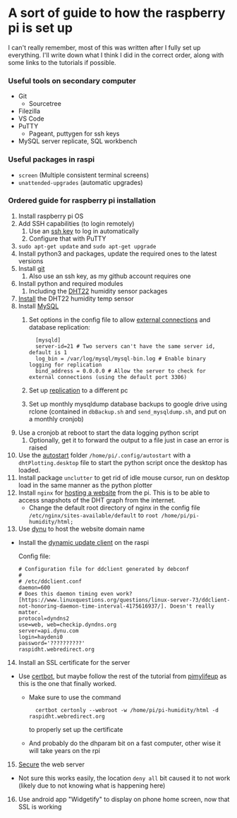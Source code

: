 
# A sort of guide to how the raspberry pi is set up
I can't really remember, most of this was written after I fully set up everything. I'll write down what I think I did in the correct order, along with some links to the tutorials if possible.

### Useful tools on secondary computer
- Git
  - Sourcetree
- Filezilla
- VS Code
- PuTTY
  - Pageant, puttygen for ssh keys
- MySQL server replicate, SQL workbench

### Useful packages in raspi
- ```screen``` (Multiple consistent terminal screens)
- ```unattended-upgrades``` (automatic upgrades)

### Ordered guide for raspberry pi installation
1. Install raspberry pi OS
2. Add SSH capabilities (to login remotely)
   1. Use an [ssh key](https://pimylifeup.com/raspberry-pi-ssh-keys/) to log in automatically
   2. Configure that with PuTTY
3. ```sudo apt-get update``` and ```sudo apt-get upgrade```
4. Install python3 and packages, update the required ones to the latest versions
5. Install [git](https://projects.raspberrypi.org/en/projects/getting-started-with-git)
   1. Also use an ssh key, as my github account requires one
6. Install python and required modules
   1. Including the [DHT22](https://pimylifeup.com/raspberry-pi-humidity-sensor-dht22/) humidity sensor packages
7. [Install](https://pimylifeup.com/raspberry-pi-humidity-sensor-dht22/) the DHT22 humidity temp sensor 
8. Install [MySQL](https://pimylifeup.com/raspberry-pi-mysql/)
   1. Set options in the config file to allow [external connections](https://howtoraspberrypi.com/enable-mysql-remote-connection-raspberry-pi/) and database replication: 

            [mysqld]
            server-id=21 # Two servers can't have the same server id, default is 1
            log_bin = /var/log/mysql/mysql-bin.log # Enable binary logging for replication
            bind_address = 0.0.0.0 # Allow the server to check for external connections (using the default port 3306)
    1. Set up [replication](https://www.digitalocean.com/community/tutorials/how-to-set-up-replication-in-mysql) to a different pc
    2. Set up monthly mysqldump database backups to google drive using rclone (contained in ```dbBackup.sh``` and ```send_mysqldump.sh```, and put on a monthly cronjob)
9. Use a cronjob at reboot to start the data logging python script
   1. Optionally, get it to forward the output to a file just in case an error is raised
10. Use the [autostart](https://learn.sparkfun.com/tutorials/how-to-run-a-raspberry-pi-program-on-startup/method-2-autostart) folder ```/home/pi/.config/autostart``` with a ```dhtPlotting.desktop``` file to start the python script once the desktop has loaded.
11. Install package ```unclutter``` to get rid of idle mouse cursor, run on desktop load in the same manner as the python plotter
12. Install ```nginx``` for [hosting a website](https://pimylifeup.com/raspberry-pi-nginx/) from the pi. This is to be able to access snapshots of the DHT graph from the internet.
    - Change the default root directory of nginx in the config file ```/etc/nginx/sites-available/default``` to ```root /home/pi/pi-humidity/html;```
13. Use [dynu](https://www.dynu.com/en-US/ControlPanel/DDNS) to host the website domain name
   - Install the [dynamic update client](https://www.dynu.com/DynamicDNS/IPUpdateClient/DDClient) on the raspi

      Config file:

         # Configuration file for ddclient generated by debconf
         #
         # /etc/ddclient.conf
         daemon=600 
         # Does this daemon timing even work? [https://www.linuxquestions.org/questions/linux-server-73/ddclient-not-honoring-daemon-time-interval-4175616937/]. Doesn't really matter.
         protocol=dyndns2
         use=web, web=checkip.dyndns.org
         server=api.dynu.com
         login=haydeni0
         password='??????????'
         raspidht.webredirect.org
14. Install an SSL certificate for the server
  - Use [certbot](https://certbot.eff.org/lets-encrypt/otherpip-nginx), but maybe follow the rest of the tutorial from [pimylifeup](https://pimylifeup.com/raspberry-pi-ssl-lets-encrypt/) as this is the one that finally worked.
    - Make sure to use the command

            certbot certonly --webroot -w /home/pi/pi-humidity/html -d raspidht.webredirect.org
      to properly set up the certificate
    - And probably do the dhparam bit on a fast computer, other wise it will take years on the rpi
15. [Secure](https://arstechnica.com/gadgets/2012/11/how-to-set-up-a-safe-and-secure-web-server/4/) the web server
  - Not sure this works easily, the location ```deny all``` bit caused it to not work (likely due to not knowing what is happening here)
16. Use android app "Widgetify" to display on phone home screen, now that SSL is working